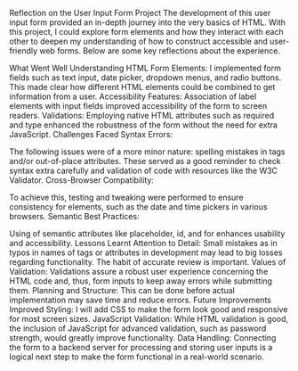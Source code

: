 Reflection on the User Input Form Project
The development of this user input form provided an in-depth journey into the very basics of HTML. With this project, I could explore form elements and how they interact with each other to deepen my understanding of how to construct accessible and user-friendly web forms. Below are some key reflections about the experience.

What Went Well
Understanding HTML Form Elements:
I implemented form fields such as text input, date picker, dropdown menus, and radio buttons. This made clear how different HTML elements could be combined to get information from a user.
Accessibility Features:
Association of label elements with input fields improved accessibility of the form to screen readers.
Validations:
Employing native HTML attributes such as required and type enhanced the robustness of the form without the need for extra JavaScript.
Challenges Faced
Syntax Errors:

The following issues were of a more minor nature: spelling mistakes in tags and/or out-of-place attributes. These served as a good reminder to check syntax extra carefully and validation of code with resources like the W3C Validator.
Cross-Browser Compatibility:

To achieve this, testing and tweaking were performed to ensure consistency for elements, such as the date and time pickers in various browsers.
Semantic Best Practices:

Using of semantic attributes like placeholder, id, and for enhances usability and accessibility.
Lessons Learnt
Attention to Detail:
Small mistakes as in typos in names of tags or attributes in development may lead to big losses regarding functionality. The habit of accurate review is important.
Values of Validation:
Validations assure a robust user experience concerning the HTML code and, thus, form inputs to keep away errors while submitting them.
Planning and Structure:
This can be done before actual implementation may save time and reduce errors.
Future Improvements
Improved Styling:
I will add CSS to make the form look good and responsive for most screen sizes.
JavaScript Validation:
While HTML validation is good, the inclusion of JavaScript for advanced validation, such as password strength, would greatly improve functionality.
Data Handling:
Connecting the form to a backend server for processing and storing user inputs is a logical next step to make the form functional in a real-world scenario.